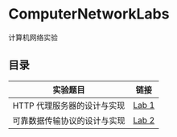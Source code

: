 # ComputerNetworkLabs

计算机网络实验

## 目录

实验题目|链接
:-:|:-:
HTTP 代理服务器的设计与实现|[Lab 1](./lab1)
可靠数据传输协议的设计与实现|[Lab 2](./lab2)
